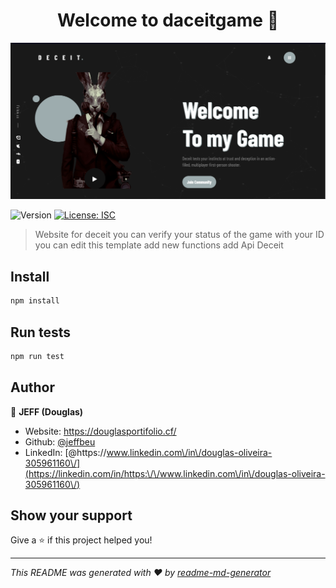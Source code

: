 <h1 align="center">Welcome to daceitgame 👋</h1>
<img alt="demo" src="https://raw.githubusercontent.com/Jeffbeu/Deceit-Website/master/download.png"/>
<p>
  <img alt="Version" src="https://img.shields.io/badge/version-1.0.0-blue.svg?cacheSeconds=2592000" />
  <a href="#" target="_blank">
    <img alt="License: ISC" src="https://img.shields.io/badge/License-ISC-yellow.svg" />
  </a>
</p>

> Website for deceit you can verify your status of the game with your ID you can edit this template add new functions add Api Deceit 


## Install

```sh
npm install
```

## Run tests

```sh
npm run test
```

## Author

👤 **JEFF (Douglas)**

* Website: https://douglasportifolio.cf/
* Github: [@jeffbeu](https://github.com/jeffbeu)
* LinkedIn: [@https:\/\/www.linkedin.com\/in\/douglas-oliveira-305961160\/](https://linkedin.com/in/https:\/\/www.linkedin.com\/in\/douglas-oliveira-305961160\/)

## Show your support

Give a ⭐️ if this project helped you!

***
_This README was generated with ❤️ by [readme-md-generator](https://github.com/kefranabg/readme-md-generator)_
